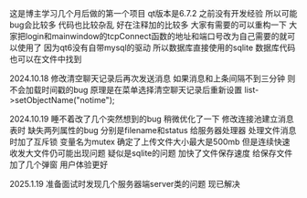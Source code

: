 这是博主学习几个月后做的第一个项目 qt版本是6.7.2 之前没有开发经验 所以可能bug会比较多 代码也比较杂乱 好在注释加的比较多
大家有需要的可以重构一下 大家把login和mainwindow的tcpConnect函数的地址和端口号改为自己需要的就可以使用了
因为qt6没有自带mysql的驱动 所以数据库直接使用的sqlite 数据库代码也可以在文件中找到

2024.10.18
修改清空聊天记录后再次发送消息 如果消息和上条间隔不到三分钟 则不会加载时间戳的bug
原理是在菜单选择清空聊天记录后重新设置 list->setObjectName("notime");

2024.10.19
睡不着改了几个突然想到的bug 稍微优化了一下
修改连接池建立消息表时 缺失两列属性的bug 分别是filename和status
给服务器处理器 处理文件消息时加了互斥锁 变量名为mutex
确定了上传文件大小最大是500mb 但是连续快速收发大文件仍可能出现问题 疑似是sqlite的问题
加快了文件保存速度
给保存文件加了几个弹窗 用户体验更好

2025.1.19
准备面试时发现几个服务器端server类的问题 现已解决
